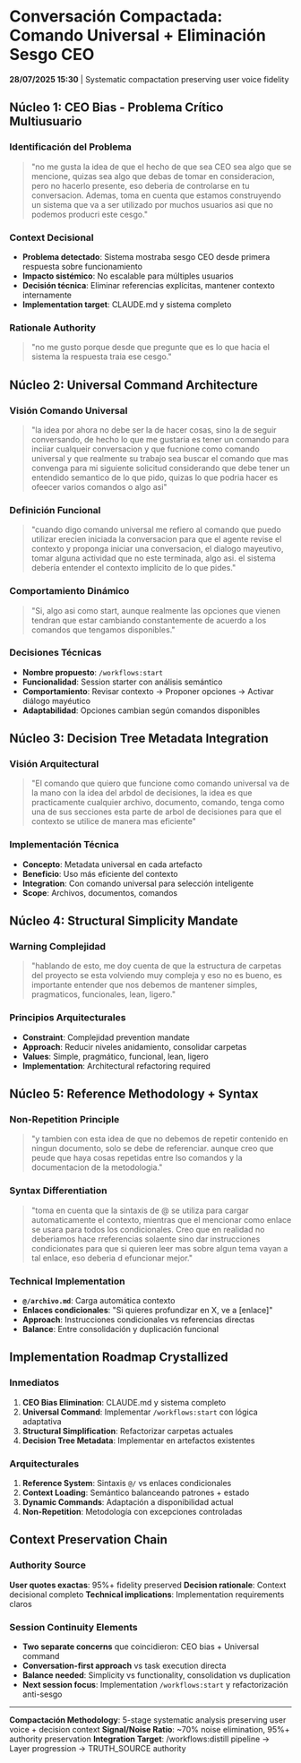 # Conversación Compactada: Comando Universal + Eliminación Sesgo CEO
**28/07/2025 15:30** | Systematic compactation preserving user voice fidelity

## Núcleo 1: CEO Bias - Problema Crítico Multiusuario

### Identificación del Problema
> "no me gusta la idea de que el hecho de que sea CEO sea algo que se mencione, quizas sea algo que debas de tomar en consideracion, pero no hacerlo presente, eso deberia de controlarse en tu conversacion. Ademas, toma en cuenta que estamos construyendo un sistema que va a ser utilizado por muchos usuarios asi que no podemos producri este cesgo."

### Context Decisional
- **Problema detectado**: Sistema mostraba sesgo CEO desde primera respuesta sobre funcionamiento
- **Impacto sistémico**: No escalable para múltiples usuarios
- **Decisión técnica**: Eliminar referencias explícitas, mantener contexto internamente
- **Implementation target**: CLAUDE.md y sistema completo

### Rationale Authority
> "no me gusto porque desde que pregunte que es lo que hacia el sistema la respuesta traia ese cesgo."

## Núcleo 2: Universal Command Architecture

### Visión Comando Universal
> "la idea por ahora no debe ser la de hacer cosas, sino la de seguir conversando, de hecho lo que me gustaria es tener un comando para inciiar cualqueir conversacion y que fucnione como comando universal y que realmente su trabajo sea buscar el comando que mas convenga para mi siguiente solicitud considerando que debe tener un entendido semantico de lo que pido, quizas lo que podria hacer es ofeecer varios comandos o algo asi"

### Definición Funcional
> "cuando digo comando universal me refiero al comando que puedo utilizar erecien iniciada la conversacion para que el agente revise el contexto y proponga iniciar una conversacion, el dialogo mayeutivo, tomar alguna actividad que no este terminada, algo asi. el sistema debería entender el contexto implícito de lo que pides."

### Comportamiento Dinámico
> "Si, algo asi como start, aunque realmente las opciones que vienen tendran que estar cambiando constantemente de acuerdo a los comandos que tengamos disponibles."

### Decisiones Técnicas
- **Nombre propuesto**: `/workflows:start`
- **Funcionalidad**: Session starter con análisis semántico
- **Comportamiento**: Revisar contexto → Proponer opciones → Activar diálogo mayéutico
- **Adaptabilidad**: Opciones cambian según comandos disponibles

## Núcleo 3: Decision Tree Metadata Integration

### Visión Arquitectural
> "El comando que quiero que funcione como comando universal va de la mano con la idea del arbdol de decisiones, la idea es que practicamente cualquier archivo, documento, comando, tenga como una de sus secciones esta parte de arbol de decisiones para que el contexto se utilice de manera mas eficiente"

### Implementación Técnica
- **Concepto**: Metadata universal en cada artefacto
- **Beneficio**: Uso más eficiente del contexto
- **Integration**: Con comando universal para selección inteligente
- **Scope**: Archivos, documentos, comandos

## Núcleo 4: Structural Simplicity Mandate

### Warning Complejidad
> "hablando de esto, me doy cuenta de que la estructura de carpetas del proyecto se esta volviendo muy compleja y eso no es bueno, es importante entender que nos debemos de mantener simples, pragmaticos, funcionales, lean, ligero."

### Principios Arquitecturales
- **Constraint**: Complejidad prevention mandate
- **Approach**: Reducir niveles anidamiento, consolidar carpetas
- **Values**: Simple, pragmático, funcional, lean, ligero
- **Implementation**: Architectural refactoring required

## Núcleo 5: Reference Methodology + Syntax

### Non-Repetition Principle
> "y tambien con esta idea de que no debemos de repetir contenido en ningun documento, solo se debe de referenciar. aunque creo que peude que haya cosas repetidas entre lso comandos y la documentacion de la metodologia."

### Syntax Differentiation
> "toma en cuenta que la sintaxis de @ se utiliza para cargar automaticamente el contexto, mientras que el mencionar como enlace se usara para todos los condicionales. Creo que en realidad no deberiamos hace rreferencias solaente sino dar instrucciones condicionates para que si quieren leer mas sobre algun tema vayan a tal enlace, eso deberia d efuncionar mejor."

### Technical Implementation
- **`@/archivo.md`**: Carga automática contexto
- **Enlaces condicionales**: "Si quieres profundizar en X, ve a [enlace]"
- **Approach**: Instrucciones condicionales vs referencias directas
- **Balance**: Entre consolidación y duplicación funcional

## Implementation Roadmap Crystallized

### Inmediatos
1. **CEO Bias Elimination**: CLAUDE.md y sistema completo
2. **Universal Command**: Implementar `/workflows:start` con lógica adaptativa
3. **Structural Simplification**: Refactorizar carpetas actuales
4. **Decision Tree Metadata**: Implementar en artefactos existentes

### Arquitecturales
1. **Reference System**: Sintaxis `@/` vs enlaces condicionales
2. **Context Loading**: Semántico balanceando patrones + estado
3. **Dynamic Commands**: Adaptación a disponibilidad actual
4. **Non-Repetition**: Metodología con excepciones controladas

## Context Preservation Chain

### Authority Source
**User quotes exactas**: 95%+ fidelity preserved
**Decision rationale**: Context decisional completo
**Technical implications**: Implementation requirements claros

### Session Continuity Elements
- **Two separate concerns** que coincidieron: CEO bias + Universal command
- **Conversation-first approach** vs task execution directa
- **Balance needed**: Simplicity vs functionality, consolidation vs duplication
- **Next session focus**: Implementation `/workflows:start` y refactorización anti-sesgo

---
**Compactación Methodology**: 5-stage systematic analysis preserving user voice + decision context
**Signal/Noise Ratio**: ~70% noise elimination, 95%+ authority preservation
**Integration Target**: /workflows:distill pipeline → Layer progression → TRUTH_SOURCE authority